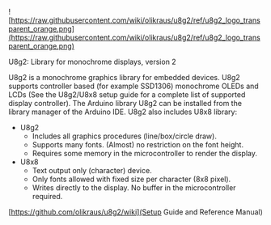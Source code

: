 ![https://raw.githubusercontent.com/wiki/olikraus/u8g2/ref/u8g2_logo_transparent_orange.png](https://raw.githubusercontent.com/wiki/olikraus/u8g2/ref/u8g2_logo_transparent_orange.png) 


U8g2: Library for monochrome displays, version 2

U8g2 is a monochrome graphics library for embedded devices. U8g2 supports controller based (for example SSD1306) monochrome OLEDs and LCDs (See the U8g2/U8x8 setup guide for a complete list of supported display controller). 
The Arduino library U8g2 can be installed from the library manager of the Arduino IDE. U8g2 also includes U8x8 library:
 * U8g2
   * Includes all graphics procedures (line/box/circle draw).
   * Supports many fonts. (Almost) no restriction on the font height.
   * Requires some memory in the microcontroller to render the display.
 * U8x8
   * Text output only (character) device.
   * Only fonts allowed with fixed size per character (8x8 pixel).
   * Writes directly to the display. No buffer in the microcontroller required.

[https://github.com/olikraus/u8g2/wiki](Setup Guide and Reference Manual)
